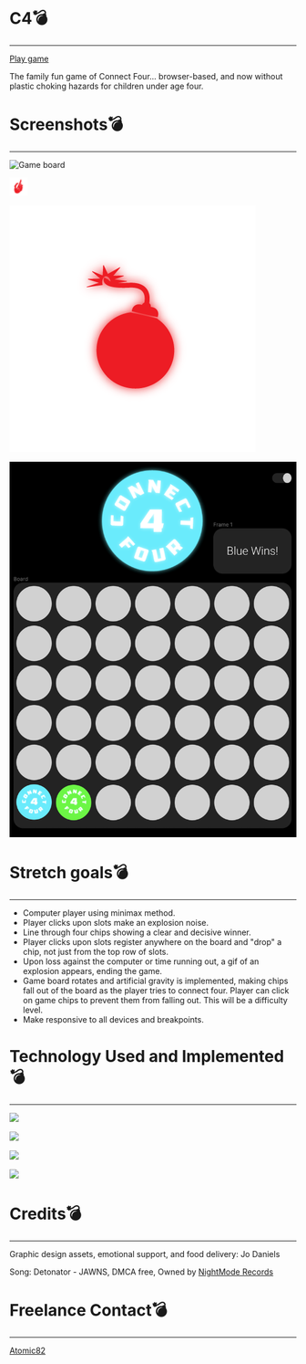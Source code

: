 # C4💣
----
[Play game](https://super-ant.surge.sh/)

The family fun game of Connect Four... browser-based, and now without plastic choking hazards for children under age four.

# Screenshots💣
----
![Game board](/assets/ScreenshotGame.png)

![Custom cursor](/assets/SkeleCursor.png)

![Bomb](/assets/RedBomb.png)

![Wireframe](/assets/Wireframe.png)

# Stretch goals💣
----
- Computer player using minimax method.
- Player clicks upon slots make an explosion noise.
- Line through four chips showing a clear and decisive winner.
- Player clicks upon slots register anywhere on the board and "drop" a chip, not just from the top row of slots.
- Upon loss against the computer or time running out, a gif of an explosion appears, ending the game.
- Game board rotates and artificial gravity is implemented, making chips fall out of the board as the player tries to connect four. Player can click on game chips to prevent them from falling out. This will be a difficulty level.
- Make responsive to all devices and breakpoints.

# Technology Used and Implemented💣
----

<a href="a"><img src="https://img.shields.io/badge/GitHub-100000?style=for-the-badge&logo=github&logoColor=white"/></a>

<a href="a"><img src="https://img.shields.io/badge/JavaScript-F7DF1E?style=for-the-badge&logo=javascript&logoColor=black"/></a>

<a href="a"><img src="https://img.shields.io/badge/HTML-239120?style=for-the-badge&logo=html5&logoColor=white"/></a>

<a href="a"><img src="https://img.shields.io/badge/CSS-239120?&style=for-the-badge&logo=css3&logoColor=white"/></a>

# Credits💣
----
Graphic design assets, emotional support, and food delivery: Jo Daniels

Song: Detonator - JAWNS, 
DMCA free, Owned by [NightMode Records](https://nightmoderecs.com/)

# Freelance Contact💣
----
[Atomic82](https://www.atomic82.com/)